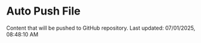 # Auto Push File

Content that will be pushed to GitHub repository.
Last updated: 07/01/2025, 08:48:10 AM